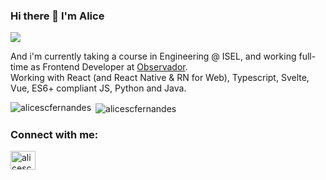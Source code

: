 ### Hi there 👋 I'm Alice
![](https://www.google-analytics.com/collect?v=1&t=event&tid=UA-100869248-2&cid=555&ec=github&ea=pageview&el=profile&ev=1)

And i'm currently taking a course in Engineering @ ISEL, and working full-time as Frontend Developer at [Observador](http://observador.pt/).  
Working with React (and React Native & RN for Web), Typescript, Svelte, Vue, ES6+ compliant JS, Python and Java.


<p><img align="left" src="https://github-readme-stats.vercel.app/api/top-langs?username=alicescfernandes&show_icons=true&locale=en&layout=compact" alt="alicescfernandes" /></p>

<p>&nbsp;<img align="center" src="https://github-readme-stats.vercel.app/api?username=alicescfernandes&show_icons=true&locale=en" alt="alicescfernandes" /></p>


<h3 align="left">Connect with me:</h3>
<p align="left">
<a href="https://linkedin.com/in/alicescfernandes" target="blank"><img align="center" src="https://cdn.jsdelivr.net/npm/simple-icons@3.0.1/icons/linkedin.svg" alt="alicescfernandes" height="30" width="40" /></a>
</p>

<!--
**alicescfernandes/alicescfernandes** is a ✨ _special_ ✨ repository because its `README.md` (this file) appears on your GitHub profile.

Here are some ideas to get you started:

- 🔭 I’m currently working on ...
- 🌱 I’m currently learning ...
- 👯 I’m looking to collaborate on ...
- 🤔 I’m looking for help with ...
- 💬 Ask me about ...
- 📫 How to reach me: ...
- 😄 Pronouns: ...
- ⚡ Fun fact: ...
-->
